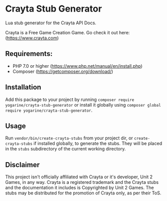 # Crayta Stub Generator

Lua stub generator for the Crayta API Docs.

Crayta is a Free Game Creation Game. Go check it out here:
(https://www.crayta.com)

## Requirements:

- PHP 7.0 or higher (https://www.php.net/manual/en/install.php)
- Composer (https://getcomposer.org/download/)

## Installation

Add this package to your project by
running `composer require yogarine/crayta-stub-generator` or install it globally
using
`composer global require yogarine/crayta-stub-generator`.

## Usage

Run `vendor/bin/create-crayta-stubs` from your project dir,
or `create-crayta-stubs` if installed globally, to generate the stubs. They will
be placed in the `stubs` subdirectory of the current working directory.

## Disclaimer

This project isn't officially affiliated with Crayta or it's developer, Unit 2
Games, in any way. Crayta is a registered trademark and the Crayta stubs and the
documentation it includes is Copyrighted by Unit 2 Games. The stubs may be
distributed for the promotion of Crayta only, as per their ToS.
